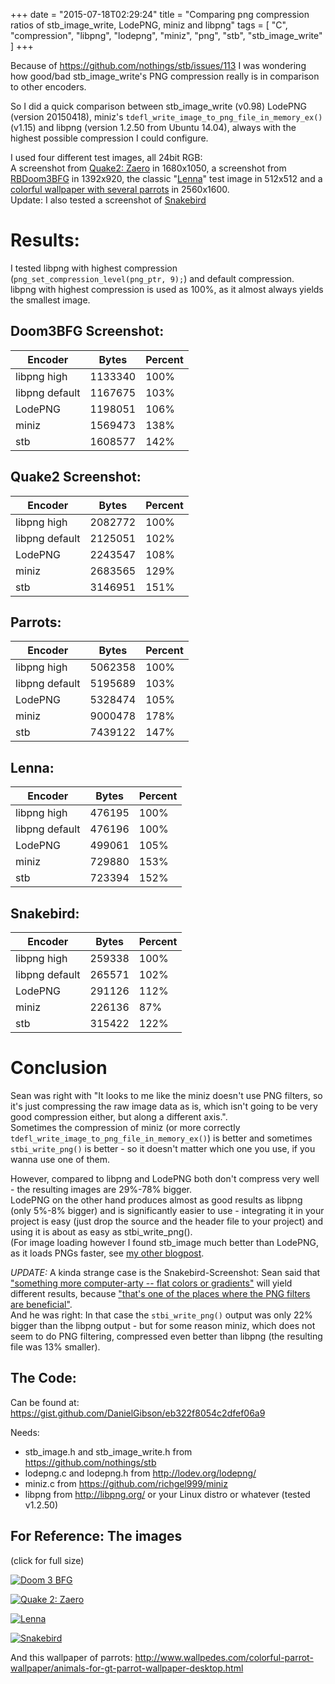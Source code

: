 +++
date = "2015-07-18T02:29:24"
title = "Comparing png compression ratios of stb_image_write, LodePNG, miniz and libpng"
tags = [ "C", "compression", "libpng", "lodepng", "miniz", "png", "stb", "stb_image_write" ]
+++

Because of https://github.com/nothings/stb/issues/113 I was wondering how good/bad
stb_image_write's PNG compression really is in comparison to other encoders.

So I did a quick comparison between stb_image_write (v0.98) LodePNG (version 20150418),
miniz's `tdefl_write_image_to_png_file_in_memory_ex()` (v1.15) and libpng (version 1.2.50
from Ubuntu 14.04), always with the highest possible compression I could configure.

<!--more-->

I used four different test images, all 24bit RGB:  
A screenshot from <a href="https://github.com/yquake2/zaero">Quake2: Zaero</a> in 1680x1050,
a screenshot from <a href="https://github.com/RobertBeckebans/RBDOOM-3-BFG/">RBDoom3BFG</a> in 1392x920,
the classic "<a href="https://en.wikipedia.org/wiki/Lenna">Lenna</a>" test image in 512x512
and a <a href="http://www.wallpedes.com/colorful-parrot-wallpaper/animals-for-gt-parrot-wallpaper-desktop.html">colorful wallpaper with several parrots</a> in 2560x1600.  
Update: I also tested a screenshot of <a href="http://snakebird.noumenongames.com/">Snakebird</a>

# Results:

I tested libpng with highest compression (`png_set_compression_level(png_ptr, 9);`) and default compression.  
libpng with highest compression is used as 100%, as it almost always yields the smallest image.

## Doom3BFG Screenshot:

Encoder        | Bytes   | Percent
---------------|---------|--------
libpng high    | 1133340 | 100%
libpng default | 1167675 | 103%
LodePNG        | 1198051 | 106%
miniz          | 1569473 | 138%
stb            | 1608577 | 142%


## Quake2 Screenshot:

Encoder        | Bytes   | Percent
---------------|---------|--------
libpng high    | 2082772 | 100%
libpng default | 2125051 | 102%
LodePNG        | 2243547 | 108%
miniz          | 2683565 | 129%
stb            | 3146951 | 151%

## Parrots:

Encoder        | Bytes   | Percent
---------------|---------|--------
libpng high    | 5062358 | 100%
libpng default | 5195689 | 103%
LodePNG        | 5328474 | 105%
miniz          | 9000478 | 178%
stb            | 7439122 | 147%

## Lenna:

Encoder        | Bytes  | Percent
---------------|--------|--------
libpng high    | 476195 | 100%
libpng default | 476196 | 100%
LodePNG        | 499061 | 105%
miniz          | 729880 | 153%
stb            | 723394 | 152%

## Snakebird:

Encoder        | Bytes  | Percent
---------------|--------|--------
libpng high    | 259338 | 100%
libpng default | 265571 | 102%
LodePNG        | 291126 | 112%
miniz          | 226136 | 87%
stb            | 315422 | 122%

# Conclusion

Sean was right with "It looks to me like the miniz doesn't use PNG filters, 
so it's just compressing the raw image data as is, which isn't going to be
very good compression either, but along a different axis.".  
Sometimes the compression of miniz (or more correctly `tdefl_write_image_to_png_file_in_memory_ex()`)
is better and sometimes `stbi_write_png()` is better - so it doesn't matter 
which one you use, if you wanna use one of them.

However, compared to libpng and LodePNG both don't compress very well - 
the resulting images are 29%-78% bigger.  
LodePNG on the other hand produces almost as good results as libpng (only 5%-8% bigger)
and is significantly easier to use - integrating it in your project is easy
(just drop the source and the header file to your project) and using it 
is about as easy as stbi_write_png().  
(For image loading however I found stb_image much better than LodePNG,
as it loads PNGs faster, see
[my other blogpost](/2015/03/23/comparing-performance-stb_image-vs-libjpeg-turbo-libpng-and-lodepng/).

*UPDATE:* A kinda strange case is the Snakebird-Screenshot: Sean said that
["something more computer-arty -- flat colors or gradients"](https://twitter.com/nothings/status/622310841564577797)
will yield different results, because
["that's one of the places where the PNG filters are beneficial"](https://twitter.com/nothings/status/622310939426078720).  
And he was right: In that case the `stbi_write_png()` output was only 22% bigger
than the libpng output - but for some reason miniz, which does not seem to
do PNG filtering, compressed even better than libpng (the resulting file was 13% smaller).

## The Code:

Can be found at: https://gist.github.com/DanielGibson/eb322f8054c2dfef06a9

Needs:

 *  stb_image.h and stb_image_write.h from https://github.com/nothings/stb
 *  lodepng.c and lodepng.h from http://lodev.org/lodepng/
 *  miniz.c from https://github.com/richgel999/miniz
 *  libpng from http://libpng.org/ or your Linux distro or whatever (tested v1.2.50)

## For Reference: The images

(click for full size)

[![Doom 3 BFG](/images/d3bfg_libpng-small.png)](/images/d3bfg_libpng.png)

[![Quake 2: Zaero](/images/q2_libpng-small.png)](/images/q2_libpng.png)

[![Lenna](/images/lenna.png)](/images/lenna.png)

[![Snakebird](/images/snakebird2_libpng-small.png)](/images/snakebird2_libpng.png)

And this wallpaper of parrots: http://www.wallpedes.com/colorful-parrot-wallpaper/animals-for-gt-parrot-wallpaper-desktop.html
